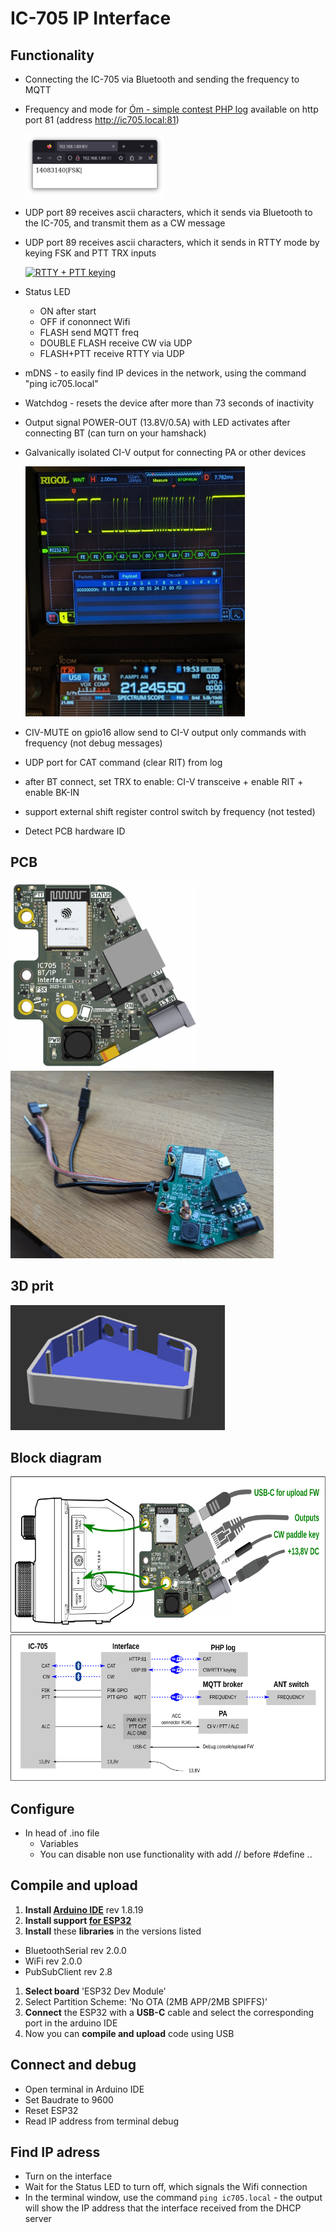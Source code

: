 # IC-705 IP Interface

## Functionality
- Connecting the IC-705 via Bluetooth and sending the frequency to MQTT
- Frequency and mode for [Óm - simple contest PHP log](https://github.com/ok1hra/Om) available on http port 81 (address http://ic705.local:81)

    <img src="https://raw.githubusercontent.com/ok1hra/IC-705_Interface/main/http-cat.png" height="100">

- UDP port 89 receives ascii characters, which it sends via Bluetooth to the IC-705, and transmit them as a CW message
- UDP port 89 receives ascii characters, which it sends in RTTY mode by keying FSK and PTT TRX inputs

    [![RTTY + PTT keying](https://youtube.com/shorts/b0uTiIwEsbw/0.jpg)](https://youtube.com/shorts/b0uTiIwEsbw)

- Status LED
    - ON after start
    - OFF if cononnect Wifi
    - FLASH send MQTT freq
    - DOUBLE FLASH receive CW via UDP
    - FLASH+PTT receive RTTY via UDP
- mDNS - to easily find IP devices in the network, using the command "ping ic705.local"
- Watchdog - resets the device after more than 73 seconds of inactivity
- Output signal POWER-OUT (13.8V/0.5A) with LED activates after connecting BT (can turn on your hamshack)
- Galvanically isolated CI-V output for connecting PA or other devices

    <img src="https://raw.githubusercontent.com/ok1hra/IC-705_Interface/main/hw/IC-705-interface-01-CAT.jpg" height="400">

- CIV-MUTE on gpio16 allow send to CI-V output only commands with frequency (not debug messages)
- UDP port for CAT command (clear RIT) from log
- after BT connect, set TRX to enable: CI-V transceive + enable RIT + enable BK-IN
- support external shift register control switch by frequency (not tested)
- Detect PCB hardware ID

## PCB
<img src="https://raw.githubusercontent.com/ok1hra/IC-705_Interface/main/hw/IC-705-interface-01.png" height="300"><img src="https://raw.githubusercontent.com/ok1hra/IC-705_Interface/main/hw/IC-705-interface-01-PCB.jpg" height="300">

## 3D prit
<img src="https://raw.githubusercontent.com/ok1hra/IC-705_Interface/main/3Dprint/preview.png" height="200">

## Block diagram
<img src="https://raw.githubusercontent.com/ok1hra/IC-705_Interface/main/hw/hw-block.png" height="250">

<img src="https://raw.githubusercontent.com/ok1hra/IC-705_Interface/main/hw/sw-block.png">


## Configure
- In head of .ino file
  - Variables
  - You can disable non use functionality with add // before #define ..

## Compile and upload
1.  **Install [Arduino IDE](https://www.arduino.cc/en/software)** rev 1.8.19
1.  **Install support [for ESP32](https://docs.espressif.com/projects/arduino-esp32/en/latest/installing.html)**
1.  **Install** these **libraries** in the versions listed
  * BluetoothSerial rev 2.0.0
  * WiFi rev 2.0.0
  * PubSubClient rev 2.8
1. **Select board** 'ESP32 Dev Module'
1. Select Partition Scheme: 'No OTA (2MB APP/2MB SPIFFS)'
1. **Connect** the ESP32 with a **USB-C** cable and select the corresponding port in the arduino IDE
1. Now you can **compile and upload** code using USB

## Connect and debug
- Open terminal in Arduino IDE
- Set Baudrate to 9600
- Reset ESP32
- Read IP address from terminal debug

## Find IP adress
- Turn on the interface
- Wait for the Status LED to turn off, which signals the Wifi connection
- In the terminal window, use the command ```ping ic705.local``` - the output will show the IP address that the interface received from the DHCP server
